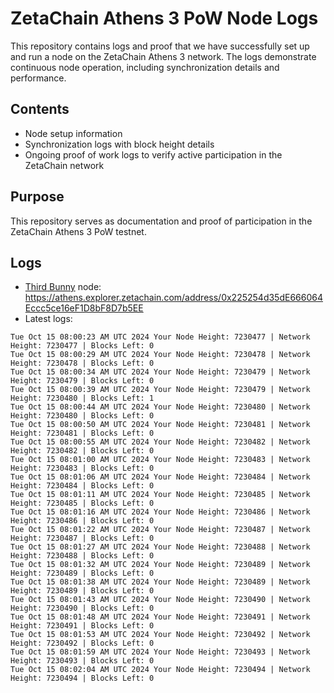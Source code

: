 # ZetaChain Athens 3 PoW Node Logs
This repository contains logs and proof that we have successfully set up and run a node on the ZetaChain Athens 3 network. The logs demonstrate continuous node operation, including synchronization details and performance.

## Contents
- Node setup information
- Synchronization logs with block height details
- Ongoing proof of work logs to verify active participation in the ZetaChain network

## Purpose
This repository serves as documentation and proof of participation in the ZetaChain Athens 3 PoW testnet.

## Logs

- [Third Bunny](https://thirdbunny.xyz/) node: https://athens.explorer.zetachain.com/address/0x225254d35dE666064Eccc5ce16eF1D8bF8D7b5EE
- Latest logs:
```
Tue Oct 15 08:00:23 AM UTC 2024 Your Node Height: 7230477 | Network Height: 7230477 | Blocks Left: 0
Tue Oct 15 08:00:29 AM UTC 2024 Your Node Height: 7230478 | Network Height: 7230478 | Blocks Left: 0
Tue Oct 15 08:00:34 AM UTC 2024 Your Node Height: 7230479 | Network Height: 7230479 | Blocks Left: 0
Tue Oct 15 08:00:39 AM UTC 2024 Your Node Height: 7230479 | Network Height: 7230480 | Blocks Left: 1
Tue Oct 15 08:00:44 AM UTC 2024 Your Node Height: 7230480 | Network Height: 7230480 | Blocks Left: 0
Tue Oct 15 08:00:50 AM UTC 2024 Your Node Height: 7230481 | Network Height: 7230481 | Blocks Left: 0
Tue Oct 15 08:00:55 AM UTC 2024 Your Node Height: 7230482 | Network Height: 7230482 | Blocks Left: 0
Tue Oct 15 08:01:00 AM UTC 2024 Your Node Height: 7230483 | Network Height: 7230483 | Blocks Left: 0
Tue Oct 15 08:01:06 AM UTC 2024 Your Node Height: 7230484 | Network Height: 7230484 | Blocks Left: 0
Tue Oct 15 08:01:11 AM UTC 2024 Your Node Height: 7230485 | Network Height: 7230485 | Blocks Left: 0
Tue Oct 15 08:01:16 AM UTC 2024 Your Node Height: 7230486 | Network Height: 7230486 | Blocks Left: 0
Tue Oct 15 08:01:22 AM UTC 2024 Your Node Height: 7230487 | Network Height: 7230487 | Blocks Left: 0
Tue Oct 15 08:01:27 AM UTC 2024 Your Node Height: 7230488 | Network Height: 7230488 | Blocks Left: 0
Tue Oct 15 08:01:32 AM UTC 2024 Your Node Height: 7230489 | Network Height: 7230489 | Blocks Left: 0
Tue Oct 15 08:01:38 AM UTC 2024 Your Node Height: 7230489 | Network Height: 7230489 | Blocks Left: 0
Tue Oct 15 08:01:43 AM UTC 2024 Your Node Height: 7230490 | Network Height: 7230490 | Blocks Left: 0
Tue Oct 15 08:01:48 AM UTC 2024 Your Node Height: 7230491 | Network Height: 7230491 | Blocks Left: 0
Tue Oct 15 08:01:53 AM UTC 2024 Your Node Height: 7230492 | Network Height: 7230492 | Blocks Left: 0
Tue Oct 15 08:01:59 AM UTC 2024 Your Node Height: 7230493 | Network Height: 7230493 | Blocks Left: 0
Tue Oct 15 08:02:04 AM UTC 2024 Your Node Height: 7230494 | Network Height: 7230494 | Blocks Left: 0
```
